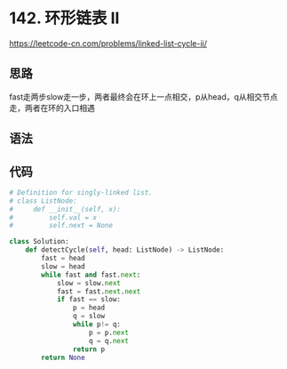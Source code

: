 # 142. 环形链表 II
https://leetcode-cn.com/problems/linked-list-cycle-ii/
## 思路
fast走两步slow走一步，两者最终会在环上一点相交，p从head，q从相交节点走，两者在环的入口相遇
## 语法

## 代码
```python
# Definition for singly-linked list.
# class ListNode:
#     def __init__(self, x):
#         self.val = x
#         self.next = None

class Solution:
    def detectCycle(self, head: ListNode) -> ListNode:
        fast = head
        slow = head
        while fast and fast.next:
            slow = slow.next
            fast = fast.next.next
            if fast == slow:
                p = head
                q = slow
                while p!= q:
                    p = p.next
                    q = q.next
                return p
        return None

```

